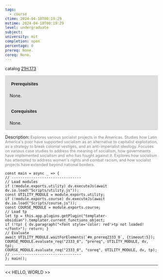 ```yaml
---
tags:
  - course
ctime: 2024-04-18T00:19:29
mstime: 2024-04-18T00:19:29
level: undergraduate
subject: 
university: mit
completion: open
percentage: 0
prereq: None.
coreq: None.
---
```


catalog [21H.173](http://student.mit.edu/catalog/m21Ha.html#21H.173)

<span style="display: block; padding: 15px; background-color: rgb(100, 100, 100, 0.2);"><font id="m_prereq2333_0" style="display: block; font-family: Arial, sans-serif; font-weight: bold; padding: 5px">Prerequisites</font><br><span id="prereq2333_0">None.</span></span>
<span style="display: block; padding: 15px; background-color: rgb(100, 100, 100, 0.2);"><font id="m_coreq2333_0" style="display: block; font-family: Arial, sans-serif; font-weight: bold; padding: 5px">Corequisites</font><br><span id="coreq2333_0">None.</span></span>

<font style="">Description:</font>
<font style="color: grey; font-size: 0.8rem;">Explores various socialist projects in the Americas. Studies how Latin America's poor have supported socialism as an alternative to capitalist exploitation, as a strategy to break colonial vestiges, and an anti-imperialist ideology. Focuses on various case studies to address the meaning of socialism, how governments have implemented socialism and who has fought against it. Explores how socialism has attempted to address women's rights and combat racism, and how socialist projects have extended beyond national borders.</font>

```dataviewjs
const main = async _ => {
// --------------------------------
// Load modules
if (!module.exports.utility) dv.executeJs(await dv.io.load("Scripts/utility.js"));
const UTILITY_MODULE = module.exports.utility;
if (!module.exports.course) dv.executeJs(await dv.io.load("Scripts/course.js"));
const COURSE_MODULE = module.exports.course;
// Load tp
let tp = this.app.plugins.getPlugin("templater-obsidian").templater.current_functions_object;
if (!tp) { dv.paragraph("<font style='color: red'>tp not loaded!</font>"); return; }
// Evaluate
await UTILITY_MODULE.waitForElements(`#m_prereq2333_0`, {timeout:5});
COURSE_MODULE.evaluate_req("2333_0", "prereq", UTILITY_MODULE, dv, tp);
COURSE_MODULE.evaluate_req("2333_0", "coreq", UTILITY_MODULE, dv, tp);
// --------------------------------
}; main();
```

---

<< HELLO, WORLD >>
